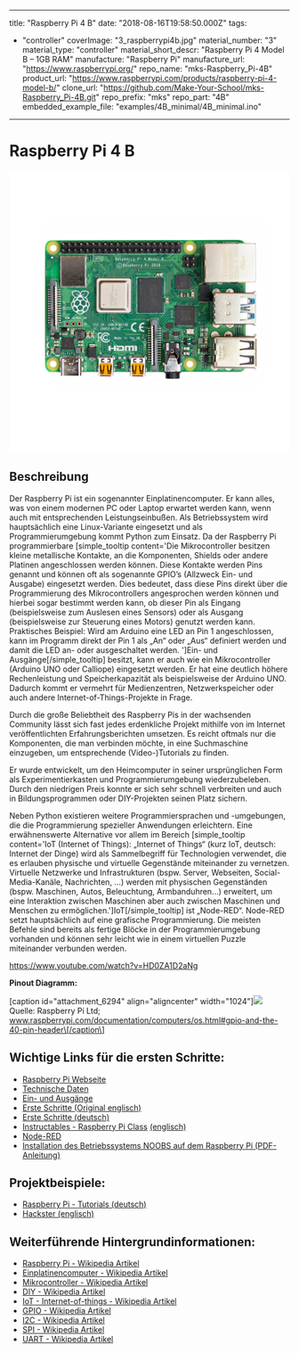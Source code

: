 
---
title: "Raspberry Pi 4 B"
date: "2018-08-16T19:58:50.000Z"
tags: 
  - "controller"
coverImage: "3_raspberrypi4b.jpg"
material_number: "3"
material_type: "controller"
material_short_descr: "Raspberry Pi 4 Model B – 1GB RAM"
manufacture: "Raspberry Pi"
manufacture_url: "https://www.raspberrypi.org/"
repo_name: "mks-Raspberry_Pi-4B"
product_url: "https://www.raspberrypi.com/products/raspberry-pi-4-model-b/"
clone_url: "https://github.com/Make-Your-School/mks-Raspberry_Pi-4B.git"
repo_prefix: "mks"
repo_part: "4B"
embedded_example_file: "examples/4B_minimal/4B_minimal.ino"
---


# Raspberry Pi 4 B

![Raspberry Pi 4 B](3_raspberrypi4b.jpg)

## Beschreibung
Der Raspberry Pi ist ein sogenannter Einplatinencomputer. Er kann alles, was von einem modernen PC oder Laptop erwartet werden kann, wenn auch mit entsprechenden Leistungseinbußen. Als Betriebssystem wird hauptsächlich eine Linux-Variante eingesetzt und als Programmierumgebung kommt Python zum Einsatz. Da der Raspberry Pi programmierbare \[simple\_tooltip content='Die Mikrocontroller besitzen kleine metallische Kontakte, an die Komponenten, Shields oder andere Platinen angeschlossen werden können. Diese Kontakte werden Pins genannt und können oft als sogenannte GPIO’s (Allzweck Ein- und Ausgabe) eingesetzt werden. Dies bedeutet, dass diese Pins direkt über die Programmierung des Mikrocontrollers angesprochen werden können und hierbei sogar bestimmt werden kann, ob dieser Pin als Eingang (beispielsweise zum Auslesen eines Sensors) oder als Ausgang (beispielsweise zur Steuerung eines Motors) genutzt werden kann. Praktisches Beispiel: Wird am Arduino eine LED an Pin 1 angeschlossen, kann im Programm direkt der Pin 1 als „An“ oder „Aus“ definiert werden und damit die LED an- oder ausgeschaltet werden. '\]Ein- und Ausgänge\[/simple\_tooltip\] besitzt, kann er auch wie ein Mikrocontroller (Arduino UNO oder Calliope) eingesetzt werden. Er hat eine deutlich höhere Rechenleistung und Speicherkapazität als beispielsweise der Arduino UNO. Dadurch kommt er vermehrt für Medienzentren, Netzwerkspeicher oder auch andere Internet-of-Things-Projekte in Frage.

Durch die große Beliebtheit des Raspberry Pis in der wachsenden Community lässt sich fast jedes erdenkliche Projekt mithilfe von im Internet veröffentlichten Erfahrungsberichten umsetzen. Es reicht oftmals nur die Komponenten, die man verbinden möchte, in eine Suchmaschine einzugeben, um entsprechende (Video-)Tutorials zu finden.

Er wurde entwickelt, um den Heimcomputer in seiner ursprünglichen Form als Experimentierkasten und Programmierumgebung wiederzubeleben. Durch den niedrigen Preis konnte er sich sehr schnell verbreiten und auch in Bildungsprogrammen oder DIY-Projekten seinen Platz sichern.

Neben Python existieren weitere Programmiersprachen und -umgebungen, die die Programmierung spezieller Anwendungen erleichtern. Eine erwähnenswerte Alternative vor allem im Bereich \[simple\_tooltip content='IoT (Internet of Things): „Internet of Things“ (kurz IoT, deutsch: Internet der Dinge) wird als Sammelbegriff für Technologien verwendet, die es erlauben physische und virtuelle Gegenstände miteinander zu vernetzen. Virtuelle Netzwerke und Infrastrukturen (bspw. Server, Webseiten, Social-Media-Kanäle, Nachrichten, …) werden mit physischen Gegenständen (bspw. Maschinen, Autos, Beleuchtung, Armbanduhren…) erweitert, um eine Interaktion zwischen Maschinen aber auch zwischen Maschinen und Menschen zu ermöglichen.'\]IoT\[/simple\_tooltip\] ist „Node-RED“. Node-RED setzt hauptsächlich auf eine grafische Programmierung. Die meisten Befehle sind bereits als fertige Blöcke in der Programmierumgebung vorhanden und können sehr leicht wie in einem virtuellen Puzzle miteinander verbunden werden.

https://www.youtube.com/watch?v=HD0ZA1D2aNg



<!-- infolist -->

 

**Pinout Diagramm:**

\[caption id="attachment\_6294" align="aligncenter" width="1024"\]![](images/raspberrypi_gpio-pinout-diagram-2-1024x588.png) Quelle: Raspberry Pi Ltd; www.raspberrypi.com/documentation/computers/os.html#gpio-and-the-40-pin-header\[/caption\]

 

## Wichtige Links für die ersten Schritte:

- [Raspberry Pi Webseite](https://www.raspberrypi.org/)
- [Technische Daten](https://www.raspberrypi.org/documentation/)
- [Ein- und Ausgänge](https://www.raspberrypi.org/documentation/usage/gpio/)
- [Erste Schritte (Original englisch)](https://projects.raspberrypi.org/en/projects/raspberry-pi-getting-started)
- [Erste Schritte (deutsch)](https://tutorials-raspberrypi.de/raspberry-pi-einstieg-wie-starte-ich/)
- [Instructables - Raspberry Pi Class](https://www.instructables.com/class/Raspberry-Pi-Class/) [(englisch)](https://www.instructables.com/class/Raspberry-Pi-Class/)
- [Node-RED](https://nodered.org/)
- [Installation des Betriebssystems NOOBS auf dem Raspberry Pi (PDF-Anleitung)](https://makeyourschool.de/wp-content/uploads/2018/08/anleitung_installation_raspberry-pi-os.pdf)

## Projektbeispiele:

- [Raspberry Pi - Tutorials (deutsch)](https://tutorials-raspberrypi.de/raspberry-pi-projekte-fuer-anfaenger-zum-nachbauen/)
- [Hackster (englisch)](https://www.hackster.io/raspberry-pi)

## Weiterführende Hintergrundinformationen:

- [Raspberry Pi - Wikipedia Artikel](https://de.wikipedia.org/wiki/Raspberry_Pi)
- [Einplatinencomputer - Wikipedia Artikel](https://de.wikipedia.org/wiki/Einplatinencomputer)
- [Mikrocontroller - Wikipedia Artikel](https://de.wikipedia.org/wiki/Mikrocontroller)
- [DIY - Wikipedia Artikel](https://de.wikipedia.org/wiki/Do_it_yourself)
- [IoT - Internet-of-things - Wikipedia Artikel](https://de.wikipedia.org/wiki/Internet_der_Dinge)
- [GPIO - Wikipedia Artikel](https://de.wikipedia.org/wiki/Allzweckeingabe/-ausgabe)
- [I2C - Wikipedia Artikel](https://de.wikipedia.org/wiki/I%C2%B2C)
- [SPI - Wikipedia Artikel](https://de.wikipedia.org/wiki/Serial_Peripheral_Interface)
- [UART - Wikipedia Artikel](https://de.wikipedia.org/wiki/Universal_Asynchronous_Receiver_Transmitter)

